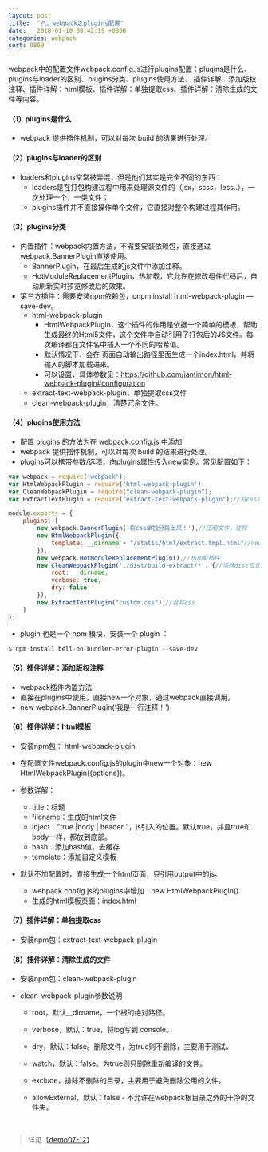 ```yaml
---
layout: post
title:  "八、webpack之plugins配置"
date:   2018-01-10 08:42:19 +0800
categories: webpack
sort: 0809
---
```


webpack中的配置文件webpack.config.js进行plugins配置：plugins是什么、plugins与loader的区别、plugins分类、plugins使用方法、 插件详解：添加版权注释、插件详解：html模板、插件详解：单独提取css、插件详解：清除生成的文件等内容。

#### （1）plugins是什么

- webpack 提供插件机制，可以对每次 build 的结果进行处理。

#### （2）plugins与loader的区别

- loaders和plugins常常被弄混，但是他们其实是完全不同的东西：
  - loaders是在打包构建过程中用来处理源文件的（jsx，scss，less..），一次处理一个，一类文件；
  - plugins插件并不直接操作单个文件，它直接对整个构建过程其作用。

#### （3）plugins分类

- 内置插件：webpack内置方法，不需要安装依赖包，直接通过webpack.BannerPlugin直接使用。
  - BannerPlugin，在最后生成的js文件中添加注释。
  - HotModuleReplacementPlugin，热加载，它允许在修改组件代码后，自动刷新实时预览修改后的效果。
- 第三方插件：需要安装npm依赖包，cnpm install html-webpack-plugin —save-dev。
  - html-webpack-plugin
    - HtmlWebpackPlugin，这个插件的作用是依据一个简单的模板，帮助生成最终的Html5文件，这个文件中自动引用了打包后的JS文件。每次编译都在文件名中插入一个不同的哈希值。
    - 默认情况下，会在 页面自动输出路径里面生成一个index.html，并将输入的脚本加载进来。
    - 可以设置，具体参数见：https://github.com/jantimon/html-webpack-plugin#configuration
  - extract-text-webpack-plugin，单独提取css文件
  - clean-webpack-plugin，清楚冗余文件。

#### （4）plugins使用方法

- 配置 plugins 的方法为在 webpack.config.js 中添加
- webpack 提供插件机制，可以对每次 build 的结果进行处理。
- plugins可以携带参数/选项，向plugins属性传入new实例。常见配置如下：

```javascript
var webpack = require('webpack');
var HtmlWebpackPlugin = require('html-webpack-plugin');
var CleanWebpackPlugin = require("clean-webpack-plugin");
var ExtractTextPlugin = require("extract-text-webpack-plugin");//将css单独提取出来，放一个文件里面。

module.exports = {
	plugins: [
        new webpack.BannerPlugin('将css单独分离出来！'),//压缩文件，注释
        new HtmlWebpackPlugin({
            template: __dirname + "/static/html/extract.tmpl.html"//new 一个这个插件的实例，并传入相关的参数
        }),
        new webpack.HotModuleReplacementPlugin(),//热加载插件
        new CleanWebpackPlugin('./dist/build-extract/*', {//清除dist目录
            root: __dirname,
            verbose: true,
            dry: false
        }),
        new ExtractTextPlugin("custom.css"),//合并css
    ]
};
```

- plugin 也是一个 npm 模块，安装一个 plugin ：

```javascript
$ npm install bell-on-bundler-error-plugin --save-dev
```

#### （5）插件详解：添加版权注释

- webpack插件内置方法
- 直接在plugins中使用，直接new一个对象，通过webpack直接调用。
- new webpack.BannerPlugin(‘我是一行注释！')

#### （6）插件详解：html模板

- 安装npm包： html-webpack-plugin
- 在配置文件webpack.config.js的plugin中new一个对象：new HtmlWebpackPlugin({options})。
- 参数详解：
  - title：标题
  - filename：生成的html文件
  - inject：”true |body | header ”，js引入的位置。默认true，并且true和body一样，都放到底部。
  - hash：添加hash值，去缓存
  - template：添加自定义模板


- 默认不加配置时，直接生成一个html页面，只引用output中的js。
  - webpack.config.js的plugins中增加：new HtmlWebpackPlugin()
  - 生成的html模板页面：index.html

#### （7）插件详解：单独提取css

- 安装npm包：extract-text-webpack-plugin

#### （8）插件详解：清除生成的文件

- 安装npm包：clean-webpack-plugin

- clean-webpack-plugin参数说明

  - root，默认__dirname，一个根的绝对路径。

  - verbose，默认：true，将log写到 console。

  - dry，默认：false。删除文件，为true则不删除，主要用于测试。

  - watch，默认：false。为true则只删除重新编译的文件。

  - exclude，排除不删除的目录，主要用于避免删除公用的文件。

  - allowExternal，默认：false  - 不允许在webpack根目录之外的干净的文件夹。

    ​

> 详见【[demo07-12](https://github.com/huanghui8030/webpack/tree/master/demo07-12)】